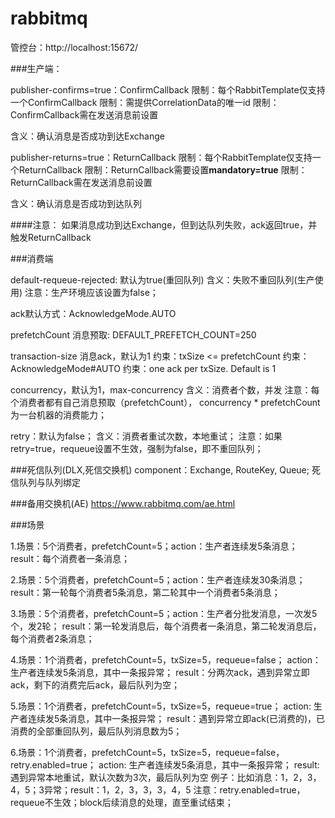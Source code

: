 # rabbitmq

管控台：http://localhost:15672/

###生产端：

publisher-confirms=true：ConfirmCallback
限制：每个RabbitTemplate仅支持一个ConfirmCallback
限制：需提供CorrelationData的唯一id
限制：ConfirmCallback需在发送消息前设置

含义：确认消息是否成功到达Exchange

publisher-returns=true：ReturnCallback
限制：每个RabbitTemplate仅支持一个ReturnCallback
限制：ReturnCallback需要设置**mandatory=true**
限制：ReturnCallback需在发送消息前设置

含义：确认消息是否成功到达队列

####注意：
如果消息成功到达Exchange，但到达队列失败，ack返回true，并触发ReturnCallback

###消费端

default-requeue-rejected: 默认为true(重回队列)
含义：失败不重回队列(生产使用)
注意：生产环境应该设置为false；

ack默认方式：AcknowledgeMode.AUTO

prefetchCount 消息预取: DEFAULT_PREFETCH_COUNT=250

transaction-size 消息ack，默认为1
约束：txSize <= prefetchCount
约束：AcknowledgeMode#AUTO
约束：one ack per txSize. Default is 1

concurrency，默认为1，max-concurrency
含义：消费者个数，并发
注意：每个消费者都有自己消息预取（prefetchCount），
concurrency * prefetchCount为一台机器的消费能力；

retry：默认为false；
含义：消费者重试次数，本地重试；
注意：如果retry=true，requeue设置不生效，强制为false，即不重回队列；

###死信队列(DLX,死信交换机)
component：Exchange, RouteKey, Queue;
死信队列与队列绑定

###备用交换机(AE)
https://www.rabbitmq.com/ae.html

###场景

1.场景：5个消费者，prefetchCount=5；action：生产者连续发5条消息；
result：每个消费者一条消息；

2.场景：5个消费者，prefetchCount=5；action：生产者连续发30条消息；
result：第一轮每个消费者5条消息，第二轮其中一个消费者5条消息；

3.场景：5个消费者，prefetchCount=5；action：生产者分批发消息，一次发5个，发2轮；
result：第一轮发消息后，每个消费者一条消息，第二轮发消息后，每个消费者2条消息；

4.场景：1个消费者，prefetchCount=5，txSize=5，requeue=false；
action：生产者连续发5条消息，其中一条报异常；
result：分两次ack，遇到异常立即ack，剩下的消费完后ack，最后队列为空；

5.场景：1个消费者，prefetchCount=5，txSize=5，requeue=true；
action: 生产者连续发5条消息，其中一条报异常；
result：遇到异常立即ack(已消费的)，已消费的全部重回队列，最后队列消息数为5；

6.场景：1个消费者，prefetchCount=5，txSize=5，requeue=false，retry.enabled=true；
action: 生产者连续发5条消息，其中一条报异常；
result: 遇到异常本地重试，默认次数为3次，最后队列为空
例子：比如消息：1，2，3，4，5；3异常；result：1，2，3，3，3，4，5
注意：retry.enabled=true， requeue不生效；block后续消息的处理，直至重试结束；






